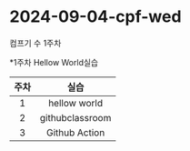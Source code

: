 # 2024-09-04-cpf-wed
컴프기 수 1주차

*1주차 Hellow World실습

| 주차 | 실습 |
|:-----:|:-----:|
| 1  | hellow world |
| 2  | githubclassroom |
| 3 | Github Action|
